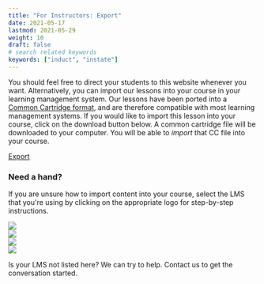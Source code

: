 ```yaml
---
title: "For Instructors: Export"
date: 2021-05-17
lastmod: 2021-05-29
weight: 10
draft: false
# search related keywords
keywords: ["induct", "instate"]
---
```


You should feel free to direct your students to this website whenever you want. Alternatively, you can import our lessons into your course in your learning management system.
Our lessons have been ported into a [Common Cartridge format](https://www.imsglobal.org/activity/common-cartridge), and are therefore compatible with most learning management systems. If you would like to import this lesson into your course, click on the download button below. A common cartridge file will be downloaded to your computer. You will be able to *import* that CC file into your course. 

<a href="../../exports/sakai-export-peerreview.imscc" type="button" class="btn btn-primary">Export</a>

### Need a hand?

If you are unsure how to import content into your course, select the LMS that you're using by clicking on the appropriate logo for step-by-step instructions.

<div class="row">
	<div class="col-md-3"><a href="https://brocku-my.sharepoint.com/:w:/g/personal/cmurgu_brocku_ca/EcylFGEYJxxKhs9B95o2dY8Bn19Ga2h5p48QCC7cZkBf9A?e=ZnMsMO"><img src="https://www.imsglobal.org/sites/default/files/memberlogos/Sakai-bigger.png"></a></div>
	<div class="col-md-3"><a href="https://brocku-my.sharepoint.com/:w:/g/personal/cmurgu_brocku_ca/EZItkqI1cThCoYDOH2ifCXYBe0ag1H5-C1Sone4eR3Fj1A?e=i0kqrz"><img src="https://www.cjr1.org/cms/lib/MO01909814/Centricity/Domain/513/Canvas%20logo%20for%20website.png"></a></div>
	<div class="col-md-3"><a href="https://brocku-my.sharepoint.com/:w:/g/personal/cmurgu_brocku_ca/EV6pholAobVLi61JL3thBZsBIrjaD-v_sRks54KhHQG2-g?e=wmFzVj"><img src="https://dfjnl57l0uncv.cloudfront.net/cms-sandbox/wp-content/uploads/2018/12/18051819/Brightspace_featured.jpg"></a></div>
	<div class="col-md-3"><a href="https://brocku-my.sharepoint.com/:w:/g/personal/cmurgu_brocku_ca/EZssKiQvKWhJvuLFB22VrDMBj5w7CACShAdPIlzeu9n2Gw?e=6Ox9Td"><img src="https://www.fst.edu/wp-content/uploads/2016/10/Blackboard-logo.jpg"></a></div>
</div>

Is your LMS not listed here? We can try to help. Contact us to get the conversation started.

